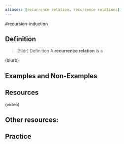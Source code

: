 ```yaml
---
aliases: [recurrence relation, recurrence relations]
--- 
```


#recursion-induction 

## Definition 

> [!tldr] Definition
> A **recurrence relation** is a 

(blurb)

## Examples and Non-Examples

## Resources 

(video)

Other resources: 
- 

## Practice 
